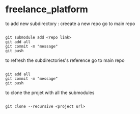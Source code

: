 # freelance_platform
to add new subdirectory :
creeate a new repo 
go to main repo

```
 
git submodule add <repo link>
git add all 
git commit -m "message"
git push

```

to refresh the subdirectories's reference 
go to main repo
 
```

git add all
git commit -m "message"
git push

```

to clone the projet with all the submodules
 
```

git clone --recursive <project url>

```
